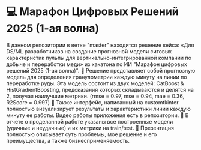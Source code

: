 # 💻 Марафон Цифровых Решений 2025 (1-ая волна)

В данном репозитории в ветке "master" находится решение кейса: «Для DS/ML разработчиков на создание прогнозной модели ситовых характеристик пульпы для вертикально-интегрированной компании по добыче и переработки меди» из хакатона по ИИ "Марафон цифровых решений 2025 (1-ая волна)". 
🔸 Решение представляет собой прогнозную модель для определения гранулометрии каждую минуту на линии по переработке руды. Эта модель состоит из двух моделей: CatBoost & HistGradientBoosting, предсказания которых складываются и делятся на 2, получая наилучшие метрики. (rmse = 0.97, mse = 0.94, mae = 0.36, R2Score = 0.997)
🔸 Также интерфейс, написанный на customtkinter полностью визуализирует результаты и характеристики линии каждую минуту ее работы. Видео работы приложения есть в репозитории.
🔸 В отчете о проделанной работе указаны все построенные модели (удачные и неудачные) и их метрики на train/test.
🔸 Презентация полностью описывает суть проблемы, мое решение и его преимущества, а также бизнесприменяемость.
